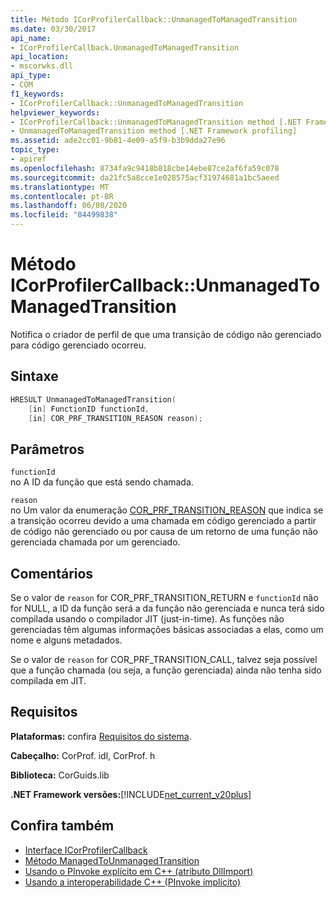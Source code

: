 ```yaml
---
title: Método ICorProfilerCallback::UnmanagedToManagedTransition
ms.date: 03/30/2017
api_name:
- ICorProfilerCallback.UnmanagedToManagedTransition
api_location:
- mscorwks.dll
api_type:
- COM
f1_keywords:
- ICorProfilerCallback::UnmanagedToManagedTransition
helpviewer_keywords:
- ICorProfilerCallback::UnmanagedToManagedTransition method [.NET Framework profiling]
- UnmanagedToManagedTransition method [.NET Framework profiling]
ms.assetid: ade2cc01-9b81-4e09-a5f9-b3b9dda27e96
topic_type:
- apiref
ms.openlocfilehash: 8734fa9c9418b818cbe14ebe87ce2af6fa59c078
ms.sourcegitcommit: da21fc5a8cce1e028575acf31974681a1bc5aeed
ms.translationtype: MT
ms.contentlocale: pt-BR
ms.lasthandoff: 06/08/2020
ms.locfileid: "84499838"
---
```

# <a name="icorprofilercallbackunmanagedtomanagedtransition-method"></a>Método ICorProfilerCallback::UnmanagedToManagedTransition
Notifica o criador de perfil de que uma transição de código não gerenciado para código gerenciado ocorreu.  
  
## <a name="syntax"></a>Sintaxe  
  
```cpp  
HRESULT UnmanagedToManagedTransition(  
    [in] FunctionID functionId,  
    [in] COR_PRF_TRANSITION_REASON reason);  
```  
  
## <a name="parameters"></a>Parâmetros  
 `functionId`  
 no A ID da função que está sendo chamada.  
  
 `reason`  
 no Um valor da enumeração [COR_PRF_TRANSITION_REASON](cor-prf-transition-reason-enumeration.md) que indica se a transição ocorreu devido a uma chamada em código gerenciado a partir de código não gerenciado ou por causa de um retorno de uma função não gerenciada chamada por um gerenciado.  
  
## <a name="remarks"></a>Comentários  
 Se o valor de `reason` for COR_PRF_TRANSITION_RETURN e `functionId` não for NULL, a ID da função será a da função não gerenciada e nunca terá sido compilada usando o compilador JIT (just-in-time). As funções não gerenciadas têm algumas informações básicas associadas a elas, como um nome e alguns metadados.  
  
 Se o valor de `reason` for COR_PRF_TRANSITION_CALL, talvez seja possível que a função chamada (ou seja, a função gerenciada) ainda não tenha sido compilada em JIT.  
  
## <a name="requirements"></a>Requisitos  
 **Plataformas:** confira [Requisitos do sistema](../../get-started/system-requirements.md).  
  
 **Cabeçalho:** CorProf. idl, CorProf. h  
  
 **Biblioteca:** CorGuids.lib  
  
 **.NET Framework versões:**[!INCLUDE[net_current_v20plus](../../../../includes/net-current-v20plus-md.md)]  
  
## <a name="see-also"></a>Confira também

- [Interface ICorProfilerCallback](icorprofilercallback-interface.md)
- [Método ManagedToUnmanagedTransition](icorprofilercallback-managedtounmanagedtransition-method.md)
- [Usando o PInvoke explícito em C++ (atributo DllImport)](/cpp/dotnet/using-explicit-pinvoke-in-cpp-dllimport-attribute)
- [Usando a interoperabilidade C++ (PInvoke implícito)](/cpp/dotnet/using-cpp-interop-implicit-pinvoke)
